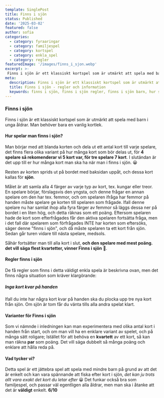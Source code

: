 ```yaml
---
template: SinglePost
title: Finns i sjön
status: Published
date: '2025-03-02'
featured: false
author: sofia
categories:
  - category: fyraaringar
  - category: familjespel
  - category: kortspel
  - category: enkla_spel
  - category: regler
featuredImage: '/images/finns_i_sjon.webp'
excerpt: >-
 Finns i sjön är ett klassiskt kortspel som är utmärkt att spela med barn i unga åldrar. Här går vi igenom reglerna och allmänt vad vi tycker om spelet..
meta:
  description: Finns i sjön är ett klassiskt kortspel som är utmärkt att spela med barn i unga åldrar. Här går vi igenom reglerna.
  title: Finns i sjön - regler och information
  keywords: finns i sjön, finns i sjön regler, finns i sjön barn, hur spelar man finns i sjön, hur många kort ska man ha i finns i sjön
---
```


### Finns i sjön

Finns i sjön är ett klassiskt kortspel som är utmärkt att spela med barn i unga åldrar. Man behöver bara en vanlig kortlek.

#### Hur spelar man finns i sjön?
Man börjar med att blanda korten och dela ut ett antal kort till varje spelare, det finns flera olika variant på hur många kort som bör delas ut, för **4 spelare så rekomenderar vi 5 kort var, för tre spelare 7 kort**. I slutändan är det upp till er hur många kort man ska ha när man i finns i sjön. 😀

Resten av korten sprids ut på bordet med baksidan uppåt, och dessa kort kallas för **sjön**. 


Målet är att samla alla 4 färger av varje typ av kort, tex. kungar eller treor. En spelare börjar, förslagsvis den yngsta, och denne frågar en annan spelare om den har tex. femmor, och om spelaren ifråga har femmor på handen måste spelare ge korten till spelaren som frågade. Ifall denne spelare nu har samlat ihop alla fyra färger av femmor så läggs dessa ner på bordet i en liten hög, och detta räknas som ett poäng. Eftersom spelaren hade de kort som efterfrågades får den aktiva spelaren fortsätta fråga, men i det fall där spelarem som förfrågades INTE har korten som eftersöks, säger denne "finns i sjön", och då måste spelaren ta ett kort från sjön. Sedan går turen vidare till nästa spelare, medsols.

Såhär fortsätter man till alla kort i slut, **och den spelare med mest poäng. det vill säga flest kvartetter, vinner Finns i sjön** 🙂.

#### Regler finns i sjön
De få regler som finns i detta väldigt enkla spela är beskrivna ovan, men det finns några situation som kräver klargörande:

##### Inga kort kvar på handen
Ifall du inte har några kort kvar på handen ska du plocka upp tre nya kort från sjön. Om sjön är tom får du vänta tills alla andra spelat klart.

#### Varianter för Finns i sjön
Som vi nämnde i inledningen kan man experimentera med olika antal kort i handen från start, och om man vill ha en enklare variant av spelet, och på många sätt roligare; Istället för att behöva en **kvartett** av ett kort, så kan man räkna **par** som poäng. Det vill säga dubbelt så många poäng och enklare att hålla reda på.

#### Vad tycker vi?
Detta spel är ett jättebra spel att spela med mindre barn på grund av att det är enkelt och kan vara spännande att fiska efter kort i sjön, *det kan ju trots allt vara exakt det kort du letar efter* 😀 Det funkar också bra som familjespel, och passar väl egentligen alla åldrar, men man ska i åtanke att det är **väldigt** enkelt. **6/10**